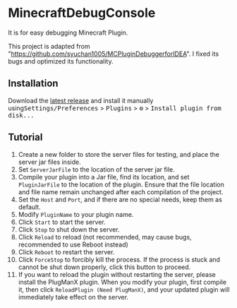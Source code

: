 # MinecraftDebugConsole

<!-- Plugin description -->

It is for easy debugging Minecraft Plugin.

This project is adapted from "https://github.com/syuchan1005/MCPluginDebuggerforIDEA". I fixed its bugs and optimized its functionality.
<!-- Plugin description end -->

## Installation

Download the [latest release](https://github.com/LQSnow/MinecraftDebugConsole/releases/latest) and install it manually using<kbd>Settings/Preferences</kbd> > <kbd>Plugins</kbd> > <kbd>⚙️</kbd> > <kbd>Install plugin from disk...</kbd>


## Tutorial

1. Create a new folder to store the server files for testing, and place the server jar files inside.
2. Set `ServerJarFile` to the location of the server jar file.
3. Compile your plugin into a Jar file, find its location, and set `PluginJarFile` to the location of the plugin. Ensure that the file location and file name remain unchanged after each compilation of the project.
4. Set the `Host` and `Port`, and if there are no special needs, keep them as default.
5. Modify `PluginName` to your plugin name.
6. Click `Start` to start the server.
7. Click `Stop` to shut down the server.
8. Click `Reload` to reload (not recommended, may cause bugs, recommended to use Reboot instead)
9. Click `Reboot` to restart the server.
10. Click `ForceStop` to forcibly kill the process. If the process is stuck and cannot be shut down properly, click this button to proceed.
11. If you want to reload the plugin without restarting the server, please install the PlugManX plugin. When you modify your plugin, first compile it, then click `ReloadPlugin (Need PlugManX)`, and your updated plugin will immediately take effect on the server.
